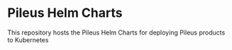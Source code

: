 # Pileus Helm Charts
This repository hosts the Pileus Helm Charts for deploying Pileus products to Kubernetes

